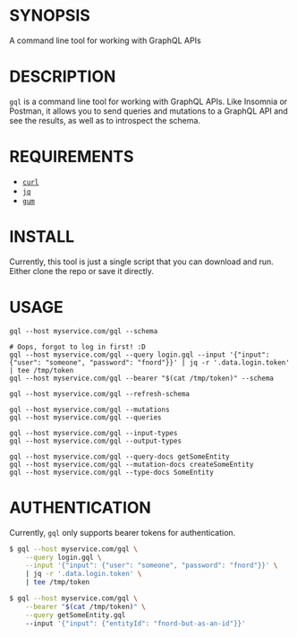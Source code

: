 # SYNOPSIS

A command line tool for working with GraphQL APIs

# DESCRIPTION

`gql` is a command line tool for working with GraphQL APIs. Like Insomnia or
Postman, it allows you to send queries and mutations to a GraphQL API and see
the results, as well as to introspect the schema.

# REQUIREMENTS

- [`curl`](https://github.com/curl/curl)
- [`jq`](https://github.com/jqlang/jq)
- [`gum`](https://github.com/charmbracelet/gum)

# INSTALL

Currently, this tool is just a single script that you can download and run.
Either clone the repo or save it directly.

# USAGE

```
gql --host myservice.com/gql --schema

# Oops, forgot to log in first! :D
gql --host myservice.com/gql --query login.gql --input '{"input": {"user": "someone", "password": "fnord"}}' | jq -r '.data.login.token' | tee /tmp/token
gql --host myservice.com/gql --bearer "$(cat /tmp/token)" --schema

gql --host myservice.com/gql --refresh-schema

gql --host myservice.com/gql --mutations
gql --host myservice.com/gql --queries

gql --host myservice.com/gql --input-types
gql --host myservice.com/gql --output-types

gql --host myservice.com/gql --query-docs getSomeEntity
gql --host myservice.com/gql --mutation-docs createSomeEntity
gql --host myservice.com/gql --type-docs SomeEntity
```

# AUTHENTICATION

Currently, `gql` only supports bearer tokens for authentication.

```sh
$ gql --host myservice.com/gql \
    --query login.gql \
    --input '{"input": {"user": "someone", "password": "fnord"}}' \
    | jq -r '.data.login.token' \
    | tee /tmp/token

$ gql --host myservice.com/gql \
    --bearer "$(cat /tmp/token)" \
    --query getSomeEntity.gql
    --input '{"input": {"entityId": "fnord-but-as-an-id"}}'
```
